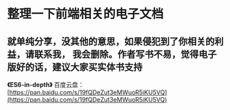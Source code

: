 # 整理一下前端相关的电子文档

## 就单纯分享，没其他的意思，如果侵犯到了你相关的利益，请联系我， 我会删除。作者写书不易，觉得电子版好的话，建议大家买实体书支持


**《ES6-in-depth》**    百度云盘： [https://pan.baidu.com/s/19fQDeZut3eMWuoR5iKU5VQ](https://pan.baidu.com/s/19fQDeZut3eMWuoR5iKU5VQ)
